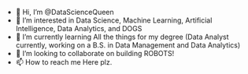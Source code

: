 - 👋 Hi, I’m @DataScienceQueen
- 👀 I’m interested in Data Science, Machine Learning, Artificial Intelligence, Data Analytics, and DOGS
- 🌱 I’m currently learning All the things for my degree (Data Analyst currently, working on a B.S. in Data Management and Data Analytics)
- 💞️ I’m looking to collaborate on building ROBOTS!
- 📫 How to reach me Here plz.

<!---
DataScienceQueen/DataScienceQueen is a ✨ special ✨ repository because its `README.md` (this file) appears on your GitHub profile.
You can click the Preview link to take a look at your changes.
--->
